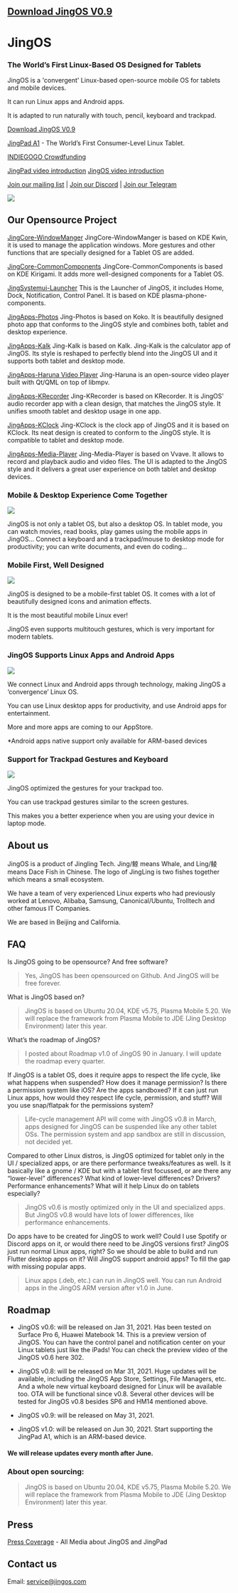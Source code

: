## [Download JingOS V0.9](https://jingos.feishu.cn/docs/doccnFhsqYIUT2ozejeOlfvMfsf)

# JingOS
### The World’s First Linux-Based OS Designed for Tablets

JingOS is a 'convergent' Linux-based open-source mobile OS for tablets and mobile devices.

It can run Linux apps and Android apps.

It is adapted to run naturally with touch, pencil, keyboard and trackpad.

[Download JingOS V0.9](https://jingos.feishu.cn/docs/doccnFhsqYIUT2ozejeOlfvMfsf)

[JingPad A1](https://en.jingos.com/jingpad-a1/) - The World’s First Consumer-Level Linux Tablet.

[INDIEGOGO Crowdfunding](https://www.indiegogo.com/projects/jingpad-world-s-first-linux-based-tablet/coming_soon/x/26085983)

[JingPad video introduction](https://www.youtube.com/watch?v=rZugAfhWkPA)
[JingOS video introduction](https://www.youtube.com/watch?v=3E0ADUIiFzA)

[Join our mailing list](http://hk.mikecrm.com/pg5E05S) | 
[Join our Discord](https://discord.gg/xEwDGW7RnJ) |
[Join our Telegram](https://t.me/JingOS_Linux) 

![](https://en-cdn.jingos.com/wp-content/uploads/brizy/143/assets/images/iW=667&iH=438&oX=0&oY=2&cW=667&cH=435/Lark20201228-151833.png)

## Our Opensource Project

[JingCore-WindowManger](https://github.com/JingOS-team/jing-kwin)
JingCore-WindowManger is based on KDE Kwin, it is used to manage the application
windows. More gestures and other functions that are specially
designed for a Tablet OS are added.

[JingCore-CommonComponents](https://github.com/JingOS-team/jing-kirigami)
JingCore-CommonComponents is based on KDE Kirigami. It adds more well-designed components for a Tablet OS.
  
[JingSystemui-Launcher](https://github.com/JingOS-team/jing-plasma-phone-components)
This is the Launcher of JingOS, it includes Home, Dock, Notification, Control
Panel. It is based on KDE plasma-phone-components.

[JingApps-Photos](https://www.youtube.com/watch?v=3E0ADUIiFzA)
Jing-Photos is based on Koko. It is beautifully designed photo app that conforms to the
JingOS style and combines both, tablet and desktop experience.
  
[JingApps-Kalk](https://github.com/JingOS-team/jing-kalk)
Jing-Kalk is based on Kalk. Jing-Kalk is the calculator app of JingOS. Its style is reshaped to perfectly
blend into the JingOS UI and it supports both tablet and desktop mode.
  
[JingApps-Haruna Video Player](https://github.com/JingOS-team/jing-haruna)
Jing-Haruna is an open-source video player built with Qt/QML on top of libmpv.

[JingApps-KRecorder](https://github.com/JingOS-team/jing-krecorder)
Jing-KRecorder is based on KRecorder. It is JingOS' audio recorder app with a clean design, that
matches the JingOS style. It unifies smooth tablet and desktop usage in one app.

[JingApps-KClock](https://github.com/JingOS-team/jing-kclock)
Jing-KClock is the clock app of JingOS and it is based on KClock. Its neat design is created to conform to
the JingOS style. It is compatible to tablet and desktop mode.

[JingApps-Media-Player](https://github.com/JingOS-team/jing-media-player)
Jing-Media-Player is based on Vvave. It allows to record and playback audio and
video files. The UI is adapted to the JingOS style and it delivers a great user experience
on both tablet and desktop devices.

### Mobile & Desktop Experience Come Together

![](https://en-cdn.jingos.com/wp-content/uploads/brizy/3730/assets/images/iW=2006&iH=1254&oX=0&oY=0&cW=2006&cH=1254/os-2@2x.jpg)

JingOS is not only a tablet OS, but also a desktop OS. In tablet mode, you can
watch movies, read books, play games using the mobile apps in JingOS... Connect
a keyboard and a trackpad/mouse to desktop mode for productivity; you can write
documents, and even do coding...

### Mobile First, Well Designed

![](https://en-cdn.jingos.com/wp-content/uploads/brizy/3730/assets/images/iW=2212&iH=1552&oX=0&oY=0&cW=2212&cH=1552/os-4@2x.jpg)

JingOS is designed to be a mobile-first tablet OS. It comes with a lot of
beautifully designed icons and animation effects.

It is the most beautiful mobile Linux ever!

JingOS even supports multitouch gestures, which is very important for modern
tablets.

### JingOS Supports Linux Apps and Android Apps

![](https://en-cdn.jingos.com/wp-content/uploads/brizy/3730/assets/images/iW=2280&iH=820&oX=0&oY=0&cW=2280&cH=820/a1-10@2x.jpg)

We connect Linux and Android apps through technology, making JingOS a
‘convergence’ Linux OS.

You can use Linux desktop apps for productivity, and use Android apps for
entertainment.

More and more apps are coming to our AppStore.

*Android apps native support only available for ARM-based devices

### Support for Trackpad Gestures and Keyboard

![](https://en-cdn.jingos.com/wp-content/uploads/2021/01/05-2.gif)

JingOS optimized the gestures for your trackpad too.

You can use trackpad gestures similar to the screen gestures.

This makes you a better experience when you are using your device in laptop mode.

## About us

JingOS is a product of Jingling Tech. Jing/鲸 means Whale, and Ling/鲮 means
Dace Fish in Chinese. The logo of JingLing is two fishes together which means a
small ecosystem.

We have a team of very experienced Linux experts who had previously worked at
Lenovo, Alibaba, Samsung, Canonical/Ubuntu, Trolltech and other famous IT
Companies.

We are based in Beijing and California.

## FAQ

Is JingOS going to be opensource? And free software?

> Yes, JingOS has been opensourced on Github. And JingOS will be free forever.

What is JingOS based on?

> JingOS is based on Ubuntu 20.04, KDE v5.75, Plasma Mobile 5.20. We will
  replace the framework from Plasma Mobile to JDE (Jing Desktop Environment)
  later this year.

What’s the roadmap of JingOS?

> I posted about Roadmap v1.0 of JingOS 90 in January. I will update the roadmap
  every quarter.

If JingOS is a tablet OS, does it require apps to respect the life cycle, like
what happens when suspended? How does it manage permission? Is there a
permission system like iOS? Are the apps sandboxed? If it can just run Linux
apps, how would they respect life cycle, permission, and stuff? Will you use
snap/flatpak for the permissions system?

> Life-cycle management API will come with JingOS v0.8 in March, apps designed
  for JingOS can be suspended like any other tablet OSs. The permission system
  and app sandbox are still in discussion, not decided yet.

Compared to other Linux distros, is JingOS optimized for tablet only in the UI /
specialized apps, or are there performance tweaks/features as well. Is it
basically like a gnome / KDE but with a tablet first focussed, or are there any
“lower-level” differences? What kind of lower-level differences? Drivers?
Performance enhancements? What will it help Linux do on tablets especially?

> JingOS v0.6 is mostly optimized only in the UI and specialized apps. But
  JingOS v0.8 would have lots of lower differences, like performance
  enhancements.

Do apps have to be created for JingOS to work well? Could I use Spotify or
Discord apps on it, or would there need to be JingOS versions first? JingOS just
run normal Linux apps, right? So we should be able to build and run Flutter
desktop apps on it? Will JingOS support android apps? To fill the gap with
missing popular apps.

> Linux apps (.deb, etc.) can run in JingOS well. You can run Android apps in
  the JingOS ARM version after v1.0 in June.

## Roadmap

* JingOS v0.6: will be released on Jan 31, 2021. Has been tested on Surface Pro
  6, Huawei Matebook 14. This is a preview version of JingOS. You can have the
  control panel and notification center on your Linux tablets just like the
  iPads! You can check the preview video of the JingOS v0.6 here 302.

* JingOS v0.8: will be released on Mar 31, 2021. Huge updates will be available,
  including the JingOS App Store, Settings, File Managers, etc. And a whole new
  virtual keyboard designed for Linux will be available too. OTA will be
  functional since v0.8. Several other devices will be tested for JingOS v0.8
  besides SP6 and HM14 mentioned above.
  
* JingOS v0.9: will be released on May 31, 2021.

* JingOS v1.0: will be released on Jun 30, 2021. Start supporting the JingPad A1, which is an ARM-based device.

#### We will release updates every month after June.

### About open sourcing:

> JingOS is based on Ubuntu 20.04, KDE v5.75, Plasma Mobile 5.20. We will
  replace the framework from Plasma Mobile to JDE (Jing Desktop Environment)
  later this year.

## Press

[Press Coverage](https://jingos.feishu.cn/sheets/shtcnTr6q3mmLsQyTSg99KRVMGc) -
All Media about JingOS and JingPad

## Contact us

Email: service@jingos.com
